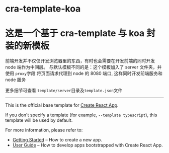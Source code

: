 # cra-template-koa

# 这是一个基于 cra-template 与 koa 封装的新模板

前端开发并不仅仅开发浏览器里的东西，有时也会需要在开发前端的同时开发 node 端作为中间层。
与默认模板不同的是：这个模板加入了 server 文件夹，并使用 `proxy`字段 将页面请求代理到 node 的 8080 端口, 这样同时开发前端服务和 node 服务

更多细节可查看 `template/server`目录及`template.json`文件

---

This is the official base template for [Create React App](https://github.com/facebook/create-react-app).

If you don't specify a template (for example, `--template typescript`), this template will be used by default.

For more information, please refer to:

- [Getting Started](https://create-react-app.dev/docs/getting-started) – How to create a new app.
- [User Guide](https://create-react-app.dev) – How to develop apps bootstrapped with Create React App.

